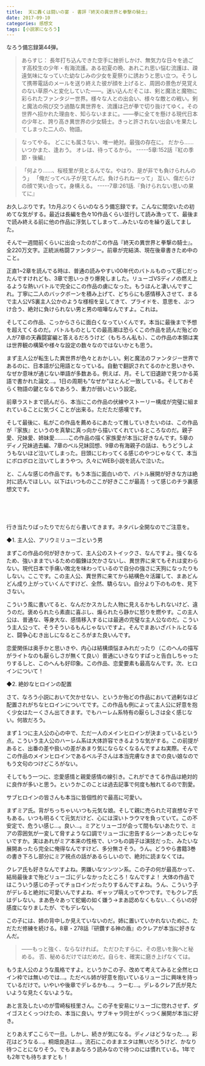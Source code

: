 ```yaml
---
title:  天に轟くは闘いの宴 - 書評『終天の異世界と拳撃の騎士』
date: 2017-09-10
categories: 感想文
tags: [小説家になろう]
---
```

なろう備忘録第44弾。

> あらすじ：
長年打ち込んできた空手に挫折しかけ、無気力な日々を過ごす高校生の少年・有海流護。ある初夏の晩、あれこれ思い悩む流護は、疎遠気味になっていた幼なじみの少女を夏祭りに誘おうと思い立つ。そうして携帯電話のメールを送り終えた彼が顔を上げると、周囲の景色が見覚えのない草原へと変化していた――。迷い込んだそこは、剣と魔法と魔物に彩られたファンタジー世界。様々な人との出会い、様々な敵との戦い。剣と魔法の飛び交う過酷な異世界を、流護は己が拳で切り抜けてゆく。その世界へ招かれた理由を、知らないままに。――拳に全てを懸ける現代日本の少年と、誇り高き異世界の少女騎士。きっと許されない出会いを果たしてしまった二人の、物語。


>なってやる。
どこにも属さない、唯一絶対。最強の存在に。
だから……いつかまた、逢おう。
オレは、待ってるから。
-----5章:152話『紅の季節・後編』 


>「何より……、桜枝里が見とるんでな。やはり、是が非でも負けられんのう」
「俺だってベル子が見てんだ。負けられねーって」
互い、傷だらけの顔で笑い合って。身構える。
-----7章:261話.『負けられない思いの果てに』

 


お久しぶりです。1カ月ぶりくらいのなろう備忘録です。こんなに間空いたの初めてな気がする。最近は長編を色々10作品くらい並行して読み漁ってて、最後まで読み終える前に他の作品に浮気してしまって…みたいなのを繰り返してました。

そんで一週間前くらいに出会ったのがこの作品『終天の異世界と拳撃の騎士』。全220万文字。正統派格闘ファンタジー。前章が完結済、現在後章書きため中のこと。

正直1~2章を読んでる時は、普通の読みやすい00年代のバトルものって感じだったんですけれども、3章で思いっきり爆発しました。リューゴVSディノの燃え上るような熱いバトルで完全にこの作品の虜になった。もうほんと凄いんですこれ。丁寧に二人のバックボーンを積み上げて、どちらにも感情移入させて、まるで主人公VS裏主人公かのような様相を呈してきて、プライドを、意思を、ぶつけ合う、絶対に負けられない男と男の喧嘩なんですよ。これは。

そしてこの作品、こっからさらに面白くなっていくんです。本当に最後まで予想を超えてくるのだ。バトルものとしての最高潮は恐らくこの作品を読んだ殆どの人が7章の天轟闘宴編と答えるだろうけど（もちろん私も）、この作品の本領は実は世界観の構築や様々な設定の数々なのではないかとも思う。

まず主人公が転生した異世界が色々とおかしい。剣と魔法のファンタジー世界であるのに、日本語が公用語となっている。自動で翻訳されてるのかと思いきや、なぜか意味が通じない単語が多数ある。例えば、月。そして旧遺跡で見つかる英語で書かれた論文…。1日の周期も"なぜか"ほとんど一致している。そしておそらく物語の鍵となるであろう、重力が弱いという設定。

前章ラストまで読んだら、本当にこの作品の伏線やストーリー構成が完璧に組まれていることに気づくことが出来る。ただただ感嘆です。

そして最後に、私がこの作品を薦めるにあたって推していきたいのは、この作品が『家族』というのを真摯に真っ向から描いてくれているところなのだ。親子愛、兄妹愛、姉妹愛………この作品の描く家族愛が本当に好きなんです。5章のディノ兄妹過去編、7章のベル兄妹回想、9章の有海親子の話は、もうどうしようもないほど泣いてしまった。目頭にじわってくる感じのやつじゃなくて、本当にボロボロと泣いてしまうやつ。久々にWEB小説を読んで泣いた。



と、こんな感じの作品です。もう本当に面白いので、バトル展開が好きな方は絶対に読んでほしい。以下はいつものここが好きここが最高！って感じのチラ裏感想文です。

<br><br><br>

 

 
行き当たりばったりでだらだら書いてきます。ネタバレ全開なのでご注意を。



◆1.  主人公、アリウミリューゴという男

まずこの作品の何が好きかって、主人公のストイックさ、なんですよ。強くなるため、強いままでいるための鍛錬は欠かさないし、異世界に来てもそれは変わらない。現代日本で手痛い敗北を味わっているので自分の強さに天狗になったりもしない。ここです。この主人公、異世界に来てから結構色々活躍して、まあどんどん成り上がっていくんですけど、全然、驕らない。自分より下のものを、見下さない。

こういう風に書いてると、なんだかスカした人物に見えるかもしれないけど、違うのだ。褒められたら素直に喜ぶし、煽られたら静かに怒りを燃やす。この主人公は、普通な、等身大な、感情移入するには最適の完璧な主人公なのだ。こういう主人公って、そうそういるもんじゃないですよ。そんでまあいざバトルとなると、闘争心むき出しになるところがまた良いんです。

恋愛関係は奥手かと思いきや、内心は結構煩悩まみれだったり（このへんの描写がライトなのも厭らしさが無くて良い）普通にいきなりすぱっと告白しちゃったりするしと、このへんも好印象。この作品、恋愛要素も最高なんです。次、ヒロインについて！


◆2.  絶妙なヒロインの配置

さて、なろう小説において欠かせない、というか殆どの作品において過剰なほど配置されがちなヒロインについてです。この作品も例によって主人公に好意を抱く少女はたーくさん出てきます。でもハーレム系特有の厭らしさは全く感じない。何故だろう。

まず１つに主人公の心の中で、ただ一人のメインヒロインが決まっているという点。こういう主人公のハーレム系は大体許容できるような気がする。この前提があると、出番の差や扱いの差があまり気にならなくなるんですよね実際。そんでこの作品のメインヒロインであるベル子さんは本当完膚なきまでの良い娘なのでもう文句のつけどころがない。

そしてもう一つに、恋愛感情と親愛感情の線引き。これができてる作品は絶対的に良作が多いと思う。というかこのことは過去記事で何度も触れてるので割愛。



サブヒロインの皆さんも本当に皆個性的で最高に可愛い。

まずミア氏。背がちっちゃいいつも元気な娘。そして親に売られた可哀想な子でもある。いつも明るくて元気だけど、心には深いトラウマを負っていて。この不安定で、危うい感じ…。良い…。ミアとリューゴが会って間もないあたりで、ミアの雰囲気が一変して脅すような口調でリューゴに忠告するシーンあったじゃないですか。実はあれがミア本来の性格で、いつもの調子は演技だった、みたいな展開あったら完全に俺得なんですけど、多分無さそう。うん。どうやら書籍3巻の書き下ろし部分にミア視点の話があるらしいので、絶対に読まなくては。





クレア氏も好きなんですよね。男嫌いなツンツン系。この子の何が最高かって、結局最後まで殆どリューゴにデレなかったところ！なんですよ！ 大体の作品ではこういう感じの子ってチョロインだったりするんですよね。うん、こういう子がデレると絶対に可愛いんですよね、ギャップ萌えってやつです。でもクレア氏はデレない。まあ色々あって蛇蝎の如く嫌う→まあ認めなくもない…くらいの好感度になりましたが、でもデレない。

この子には、姉の背中しか見えていないのだ。姉に置いていかれないために、ただただ修練を続ける。8章・278話『研鑽する神の盾』のクレアが本当に好きなんだ。

>――もっと強く、ならなければ。
ただひたすらに、その思いを胸へと秘める。
否、秘めるだけではだめだ。自らを、確実に磨き上げなくては。

もう主人公のような風格ですよ。というかこの子、改めて考えてみると全然ヒロイン枠では無いのでは…。ただベル姉が好意を抱いているリューゴに興味を持っているだけで。いやいや後章でデレるかも…。うーむ…。デレるクレア氏が見たいような見たくないような。

あと言及したいのが雪崎桜枝里さん。この子を安易にリューゴに惚れさせず、ダイゴスとくっつけたの、本当に良い。サブキャラ同士がくっつく展開が本当に好き。





とりあえずここらで一旦。しかし、続きが気になる。ディノはどうなった…。彩花はどうなる…。桐畑良造は…。流石にこのままエタは無いだろうけど、かなり待つことになりそう。でもまあなろう読みなので待つのには慣れている。1年でも2年でも待ちますとも！